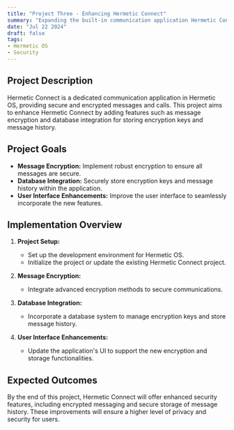 ```yaml
---
title: "Project Three - Enhancing Hermetic Connect"
summary: "Expanding the built-in communication application Hermetic Connect on Hermetic OS with encryption and message history storage features."
date: "Jul 22 2024"
draft: false
tags:
- Hermetic OS
- Security
---
```


## Project Description

Hermetic Connect is a dedicated communication application in Hermetic OS, providing secure and encrypted messages and calls. This project aims to enhance Hermetic Connect by adding features such as message encryption and database integration for storing encryption keys and message history.

## Project Goals

- **Message Encryption:** Implement robust encryption to ensure all messages are secure.
- **Database Integration:** Securely store encryption keys and message history within the application.
- **User Interface Enhancements:** Improve the user interface to seamlessly incorporate the new features.

## Implementation Overview

1. **Project Setup:**
   - Set up the development environment for Hermetic OS.
   - Initialize the project or update the existing Hermetic Connect project.

2. **Message Encryption:**
   - Integrate advanced encryption methods to secure communications.
   
3. **Database Integration:**
   - Incorporate a database system to manage encryption keys and store message history.

4. **User Interface Enhancements:**
   - Update the application's UI to support the new encryption and storage functionalities.

## Expected Outcomes

By the end of this project, Hermetic Connect will offer enhanced security features, including encrypted messaging and secure storage of message history. These improvements will ensure a higher level of privacy and security for users.
